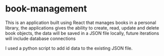 # book-management

This is an application built using React that manages books in a personal library, the applications gives the ability to
create, read, update and delete book objects, the data will be saved in a JSON file locally, future iterations will
include database connections 


I used a python script to add id data to the existing JSON file.